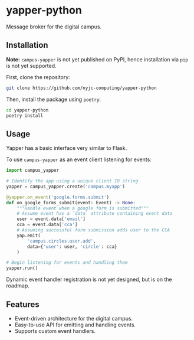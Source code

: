 # yapper-python

Message broker for the digital campus.

## Installation

**Note:** `campus-yapper` is not yet published on PyPI, hence installation via `pip` is not yet supported.

First, clone the repository:

```bash
git clone https://github.com/nyjc-computing/yapper-python
```

Then, install the package using `poetry`:

```bash
cd yapper-python
poetry install
```

## Usage

Yapper has a basic interface very similar to Flask.

To use `campus-yapper` as an event client listening for events:

```python
import campus_yapper

# Identify the app using a unique client ID string
yapper = campus_yapper.create('campus.myapp')

@yapper.on_event('google.forms.submit')
def on_google_forms_submit(event: Event) -> None:
    """Handle event when a google form is submitted"""
    # Assume event has a `data` attribute containing event data
    user = event.data['email']
    cca = event.data['cca']
    # Assuming successful form submission adds user to the CCA
    yap.emit(
        'campus.circles.user.add',
        data={'user': user, 'circle': cca}
    )

# Begin listening for events and handling them
yapper.run()
```

Dynamic event handler registration is not yet designed, but is on the roadmap.

## Features

- Event-driven architecture for the digital campus.
- Easy-to-use API for emitting and handling events.
- Supports custom event handlers.
